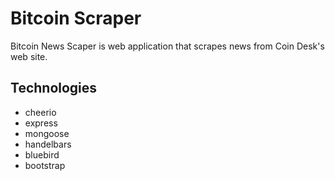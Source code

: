 # Bitcoin Scraper
  
  
Bitcoin News Scaper is web application that scrapes news from Coin Desk's web site. 

## Technologies

* cheerio
* express
* mongoose
* handelbars
* bluebird
* bootstrap

